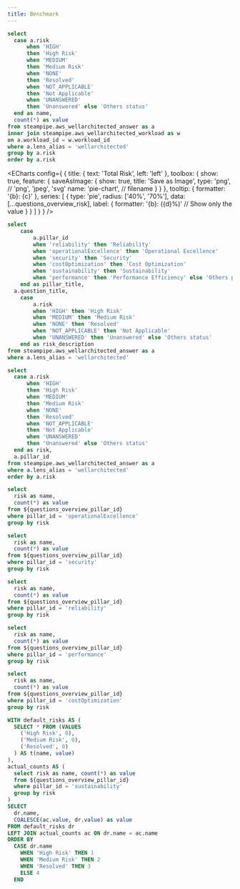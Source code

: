 ```yaml
---
title: Benchmark
---
```


```sql questions_overview_risk
select 
  case a.risk
      when 'HIGH'
      then 'High Risk'
      when 'MEDIUM'
      then 'Medium Risk'
      when 'NONE'
      then 'Resolved'
      when 'NOT_APPLICABLE'
      then 'Not Applicable'
      when 'UNANSWERED'
      then 'Unanswered' else 'Others status'
  end as name, 
  count(*) as value
from steampipe.aws_wellarchitected_answer as a
inner join steampipe.aws_wellarchitected_workload as w
on a.workload_id = w.workload_id
where a.lens_alias = 'wellarchitected'
group by a.risk
order by a.risk
```

<ECharts config={
    {
      title: {
        text: 'Total Risk',
        left: 'left'
      },
      toolbox: {
        show: true,
        feature: {
          saveAsImage: {
            show: true,
            title: 'Save as Image',
            type: 'png',  // 'png', 'jpeg', 'svg'
            name: 'pie-chart',  // filename
          }
        }
      },
      tooltip: {
          formatter: '{b}: {c}'
      },
      series: [
        {
          type: 'pie',
          radius: ['40%', '70%'],
          data: [...questions_overview_risk],
          label: {
            formatter: '{b}: ({d}%)'  // Show only the value
          }
        }
      ]
      }
    }
/>

```sql questions_overview
select
	case
		a.pillar_id
		when 'reliability' then 'Reliability'
		when 'operationalExcellence' then 'Operational Excellence'
		when 'security' then 'Security'
		when 'costOptimization' then 'Cost Optimization'
		when 'sustainability' then 'Sustainability'
		when 'performance' then 'Performance Efficiency' else 'Others pillars'
	end as pillar_title,
  a.question_title,
	case
		a.risk
		when 'HIGH' then 'High Risk'
		when 'MEDIUM' then 'Medium Risk'
		when 'NONE' then 'Resolved'
		when 'NOT_APPLICABLE' then 'Not Applicable'
		when 'UNANSWERED' then 'Unanswered' else 'Others status'
	end as risk_description
from steampipe.aws_wellarchitected_answer as a
where a.lens_alias = 'wellarchitected'
```
<DataTable data={questions_overview} search=true/>

```sql questions_overview_pillar_id
select 
  case a.risk
      when 'HIGH'
      then 'High Risk'
      when 'MEDIUM'
      then 'Medium Risk'
      when 'NONE'
      then 'Resolved'
      when 'NOT_APPLICABLE'
      then 'Not Applicable'
      when 'UNANSWERED'
      then 'Unanswered' else 'Others status'
  end as risk, 
  a.pillar_id
from steampipe.aws_wellarchitected_answer as a
where a.lens_alias = 'wellarchitected'
order by a.risk
```

```sql questions_overview_operacionalExcellence
select 
  risk as name, 
  count(*) as value
from ${questions_overview_pillar_id}
where pillar_id = 'operationalExcellence'
group by risk
```

```sql questions_overview_security
select 
  risk as name, 
  count(*) as value
from ${questions_overview_pillar_id}
where pillar_id = 'security'
group by risk
```

<Grid cols=2>
  <ECharts config={
      {
        title: {
          text: 'Total Risk - Operacional Excellence',
          left: 'left'
        },
        toolbox: {
          show: true,
          feature: {
            saveAsImage: {
              show: true,
              title: 'Save as Image',
              type: 'png',  // 'png', 'jpeg', 'svg'
              name: 'pie-chart',  // filename
            }
          }
        },
        legend: {
          show: true,
          bottom: 'left',
        },
        tooltip: {
            formatter: '{b}: {c}'
        },
        series: [
          {
            type: 'pie',
            radius: ['25%', '50%'],  // Smaller pie radius
            center: ['50%', '50%'],
            data: [...questions_overview_operacionalExcellence],
            label: {
              formatter: '{d}%',  // Show only the value
            }
          }
        ]
      }
    }
  />
  <ECharts config={
      {
        title: {
          text: 'Total Risk - Security',
          left: 'left'
        },
        toolbox: {
          show: true,
          feature: {
            saveAsImage: {
              show: true,
              title: 'Save as Image',
              type: 'png',  // 'png', 'jpeg', 'svg'
              name: 'pie-chart',  // filename
            }
          }
        },
        legend: {
          show: true,
          bottom: 'left',
        },
        tooltip: {
            formatter: '{b}: {c}'
        },
        series: [
          {
            type: 'pie',
            radius: ['25%', '50%'],  // Smaller pie radius
            center: ['50%', '50%'],
            data: [...questions_overview_security],
            label: {
              formatter: '{d}%'  // Show only the value
            }
          }
        ]
      }
    }
  />
</Grid>

```sql questions_overview_reliability
select 
  risk as name, 
  count(*) as value
from ${questions_overview_pillar_id}
where pillar_id = 'reliability'
group by risk
```

```sql questions_overview_performance
select 
  risk as name, 
  count(*) as value
from ${questions_overview_pillar_id}
where pillar_id = 'performance'
group by risk
```

<Grid cols=2>
  <ECharts config={
      {
        title: {
          text: 'Total Risk - Reliability',
          left: 'left'
        },
        toolbox: {
          show: true,
          feature: {
            saveAsImage: {
              show: true,
              title: 'Save as Image',
              type: 'png',  // 'png', 'jpeg', 'svg'
              name: 'pie-chart',  // filename
            }
          }
        },
        legend: {
          show: true,
          bottom: 'left',
        },
        tooltip: {
            formatter: '{b}: {c}'
        },
        series: [
          {
            type: 'pie',
            radius: ['25%', '50%'],  // Smaller pie radius
            center: ['50%', '50%'],
            data: [...questions_overview_reliability],
            label: {
              formatter: '{d}%'  // Show only the value
            }
          }
        ]
      }
    }
  />
  <ECharts config={
      {
        title: {
          text: 'Total Risk - Performance Efficiency',
          left: 'left'
        },
        toolbox: {
          show: true,
          feature: {
            saveAsImage: {
              show: true,
              title: 'Save as Image',
              type: 'png',  // 'png', 'jpeg', 'svg'
              name: 'pie-chart',  // filename
            }
          }
        },
        legend: {
          show: true,
          bottom: 'left',
        },
        tooltip: {
            formatter: '{b}: {c}'
        },
        series: [
          {
            type: 'pie',
            radius: ['25%', '50%'],  // Smaller pie radius
            center: ['50%', '50%'],
            data: [...questions_overview_performance],
            label: {
              formatter: '{d}%'  // Show only the value
            }
          }
        ]
      }
    }
  />
</Grid>

```sql questions_overview_costOptimization
select 
  risk as name, 
  count(*) as value
from ${questions_overview_pillar_id}
where pillar_id = 'costOptimization'
group by risk
```

```sql questions_overview_sustainability
WITH default_risks AS (
  SELECT * FROM (VALUES 
    ('High Risk', 0),
    ('Medium Risk', 0),
    ('Resolved', 0)
  ) AS t(name, value)
),
actual_counts AS (
  select risk as name, count(*) as value 
  from ${questions_overview_pillar_id}
  where pillar_id = 'sustainability' 
  group by risk
)
SELECT 
  dr.name,
  COALESCE(ac.value, dr.value) as value
FROM default_risks dr
LEFT JOIN actual_counts ac ON dr.name = ac.name
ORDER BY 
  CASE dr.name
    WHEN 'High Risk' THEN 1
    WHEN 'Medium Risk' THEN 2
    WHEN 'Resolved' THEN 3
    ELSE 4
  END

```

<Grid cols=2>
  <ECharts config={
      {
        title: {
          text: 'Total Risk - Cost Optimization',
          left: 'left'
        },
        toolbox: {
          show: true,
          feature: {
            saveAsImage: {
              show: true,
              title: 'Save as Image',
              type: 'png',  // 'png', 'jpeg', 'svg'
              name: 'pie-chart',  // filename
            }
          }
        },
        legend: {
          show: true,
          bottom: 'left',
        },
        tooltip: {
            formatter: '{b}: {c}'
        },
        series: [
          {
            type: 'pie',
            radius: ['25%', '50%'],  // Smaller pie radius
            center: ['50%', '50%'],
            data: [...questions_overview_costOptimization],
            label: {
              formatter: '{d}%'  // Show only the value
            }
          }
        ]
      }
    }
  />
  <ECharts config={
      {
        title: {
          text: 'Total Risk - Sustainability',
          left: 'left'
        },
        legend: {
          show: true,
          bottom: 'left',
        },
        tooltip: {
            formatter: '{b}: {c} ({d}%)'
        },
        series: [
          {
            type: 'pie',
            radius: ['25%', '50%'],  // Smaller pie radius
            center: ['50%', '50%'],
            data: [...questions_overview_sustainability],
            label: {
              formatter: '{d}%'  // Show only the value
            }
          }
        ]
      }
    }
  />
</Grid>
